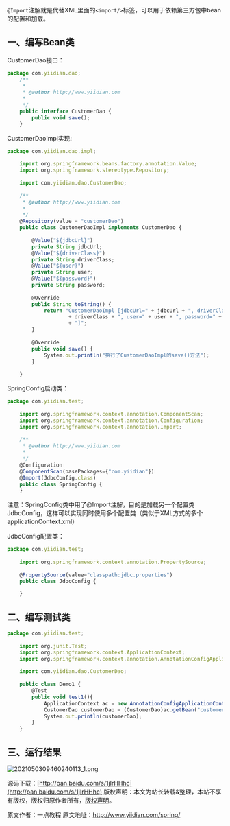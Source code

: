 


`@Import`注解就是代替XML里面的`<import/>`标签，可以用于依赖第三方包中bean的配置和加载。

## **一、编写Bean类**

CustomerDao接口：

```js 
package com.yiidian.dao;
    /**
     * 
     * @author http://www.yiidian.com
     *
     */
    public interface CustomerDao {
    	public void save();
    }
```

CustomerDaoImpl实现:


```js 
package com.yiidian.dao.impl;
    
    import org.springframework.beans.factory.annotation.Value;
    import org.springframework.stereotype.Repository;
    
    import com.yiidian.dao.CustomerDao;
    
    /**
     * @author http://www.yiidian.com
     * 
     */
    @Repository(value = "customerDao")
    public class CustomerDaoImpl implements CustomerDao {
    
    	@Value("${jdbcUrl}")
    	private String jdbcUrl;
    	@Value("${driverClass}")
    	private String driverClass;
    	@Value("${user}")
    	private String user;
    	@Value("${password}")
    	private String password;
    
    	@Override
    	public String toString() {
    		return "CustomerDaoImpl [jdbcUrl=" + jdbcUrl + ", driverClass="
    				+ driverClass + ", user=" + user + ", password=" + password
    				+ "]";
    	}
    
    	@Override
    	public void save() {
    		System.out.println("执行了CustomerDaoImpl的save()方法");
    	}
    
    }
```

SpringConfig启动类：


```js 
package com.yiidian.test;
    
    import org.springframework.context.annotation.ComponentScan;
    import org.springframework.context.annotation.Configuration;
    import org.springframework.context.annotation.Import;
    
    /**
     * @author http://www.yiidian.com
     *
     */
    @Configuration
    @ComponentScan(basePackages={"com.yiidian"}) 
    @Import(JdbcConfig.class)
    public class SpringConfig {
    }
```

注意：SpringConfig类中用了@Import注解，目的是加载另一个配置类JdbcConfig，这样可以实现同时使用多个配置类（类似于XML方式的多个applicationContext.xml）

JdbcConfig配置类：

```js 
package com.yiidian.test;
    
    import org.springframework.context.annotation.PropertySource;
    
    @PropertySource(value="classpath:jdbc.properties")
    public class JdbcConfig {
    
    }
```

## **二、编写测试类**


```js 
package com.yiidian.test;
    
    import org.junit.Test;
    import org.springframework.context.ApplicationContext;
    import org.springframework.context.annotation.AnnotationConfigApplicationContext;
    
    import com.yiidian.dao.CustomerDao;
    
    public class Demo1 {
    	@Test
    	public void test1(){
    		ApplicationContext ac = new AnnotationConfigApplicationContext(SpringConfig.class);
    		CustomerDao customerDao = (CustomerDao)ac.getBean("customerDao");
    		System.out.println(customerDao);
    	}
    }
```

## **三、运行结果**

![2021050309460240113_1.png](https://gitee.com/hezhiyuan007/java-study/raw/master/images/Spring/68061f9a-d1fd-4f80-976c-2e78480a182d.png)

源码下载：[http://pan.baidu.com/s/1jIrHHhc](http://pan.baidu.com/s/1jIrHHhc)
版权声明：本文为站长转载&整理，本站不享有版权，版权归原作者所有，[版权声明](https://gitee.com/hezhiyuan007/java-notes/raw/master/disclaimer.md)。




原文作者：一点教程 原文地址：http://www.yiidian.com/spring/